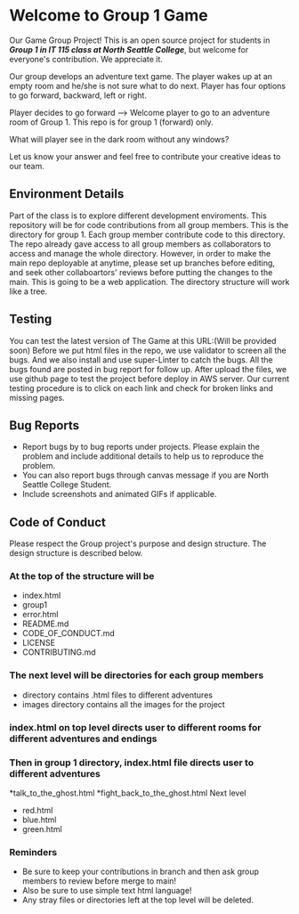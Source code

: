 # Welcome to Group 1 Game
Our Game Group Project! This is an open source project for students in ***Group 1 in IT 115 class at North Seattle College***,
but welcome for everyone's contribution. We appreciate it.

Our group develops an adventure text game. The player wakes up at an empty room and he/she is not sure what to do next.
Player has four options to go forward, backward, left or right.

Player decides to go forward --> Welcome player to go to an adventure room of Group 1. This repo is for group 1 (forward) only.

What will player see in the dark room without any windows?

Let us know your answer and feel free to contribute your creative ideas to our team.

## Environment Details
Part of the class is to explore different development enviroments. This repository will be for code contributions from all group members.
This is the directory for group 1. Each group member contribute code to this directory.
The repo already gave access to all group members as collaborators to access and manage the whole directory.
However, in order to make the main repo deployable at anytime, please set up branches before editing, and seek other collaboartors' reviews before putting the
changes to the main.
This is going to be a web application. The directory structure will work like a tree.

## Testing
You can test the latest version of The Game at this URL:(Will be provided soon)
Before we put html files in the repo, we use validator to screen all the bugs.
And we also install and use super-Linter to catch the bugs. All the bugs found are posted in bug report for follow up.
After upload the files, we use github page to test the project before deploy in AWS server.
Our current testing procedure is to click on each link and check for broken links and missing pages.

## Bug Reports

* Report bugs by to bug reports under projects. Please explain the problem and include additional details to help us to reproduce the problem.
* You can also report bugs through canvas message if you are North Seattle College Student.
* Include screenshots and animated GIFs if applicable.


## Code of Conduct

Please respect the Group project's purpose and design structure. The design structure is described below.

### At the top of the structure will be

* index.html
* group1
* error.html
* README.md
* CODE_OF_CONDUCT.md
* LICENSE
* CONTRIBUTING.md

### The next level will be directories for each group members
* directory contains .html files to different adventures
* images directory contains all the images for the project

### index.html on top level directs user to different rooms for different adventures and endings
### Then in group 1 directory, index.html file directs user to different adventures 
*talk_to_the_ghost.html
*fight_back_to_the_ghost.html
Next level
* red.html
* blue.html
* green.html

### Reminders

* Be sure to keep your contributions in branch and then ask group members to review before merge to main!
* Also be sure to use simple text html language!
* Any stray files or directories left at the top level will be deleted.
